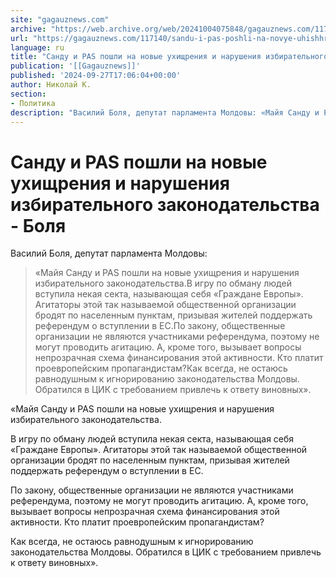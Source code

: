 ```yaml
---
site: "gagauznews.com"
archive: "https://web.archive.org/web/20241004075848/gagauznews.com/117140/sandu-i-pas-poshli-na-novye-uhishhreniya-i-narusheniya-izbiratelnogo-zakonodatelstva-bolya.html"
url: "https://gagauznews.com/117140/sandu-i-pas-poshli-na-novye-uhishhreniya-i-narusheniya-izbiratelnogo-zakonodatelstva-bolya.html"
language: ru
title: "Санду и PAS пошли на новые ухищрения и нарушения избирательного законодательства - Боля"
publication: '[[Gagauznews]]'
published: '2024-09-27T17:06:04+00:00'
author: Николай К.
section:
- Политика
description: "Василий Боля, депутат парламента Молдовы: «Майя Санду и PAS пошли на новые ухищрения и нарушения избирательного законодательства. В игру по обману людей вступила некая секта, называющая себя «Граждане Европы». Агитаторы этой так называемой общественной организации бродят по населенным пунктам, призывая жителей поддержать референдум о вступлении в ЕС. По закону, общественные организации не являются участниками референдума, поэтому не могут проводить агитацию. А, кроме того, вызывает вопросы непрозрачная схема финансирования этой активности. Кто платит проевропейским пропагандистам? Как всегда, не остаюсь равнодушным к игнорированию законодательства Молдовы. Обратился в ЦИК с требованием привлечь к ответу виновных»."
---
```


# Санду и PAS пошли на новые ухищрения и нарушения избирательного законодательства - Боля

Василий Боля, депутат парламента Молдовы:

> «Майя Санду и PAS пошли на новые ухищрения и нарушения избирательного законодательства.В игру по обману людей вступила некая секта, называющая себя «Граждане Европы». Агитаторы этой так называемой общественной организации бродят по населенным пунктам, призывая жителей поддержать референдум о вступлении в ЕС.По закону, общественные организации не являются участниками референдума, поэтому не могут проводить агитацию. А, кроме того, вызывает вопросы непрозрачная схема финансирования этой активности. Кто платит проевропейским пропагандистам?Как всегда, не остаюсь равнодушным к игнорированию законодательства Молдовы. Обратился в ЦИК с требованием привлечь к ответу виновных».

«Майя Санду и PAS пошли на новые ухищрения и нарушения избирательного законодательства.

В игру по обману людей вступила некая секта, называющая себя «Граждане Европы». Агитаторы этой так называемой общественной организации бродят по населенным пунктам, призывая жителей поддержать референдум о вступлении в ЕС.

По закону, общественные организации не являются участниками референдума, поэтому не могут проводить агитацию. А, кроме того, вызывает вопросы непрозрачная схема финансирования этой активности. Кто платит проевропейским пропагандистам?

Как всегда, не остаюсь равнодушным к игнорированию законодательства Молдовы. Обратился в ЦИК с требованием привлечь к ответу виновных».